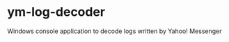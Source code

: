 ym-log-decoder
==============

Windows console application to decode logs written by Yahoo! Messenger